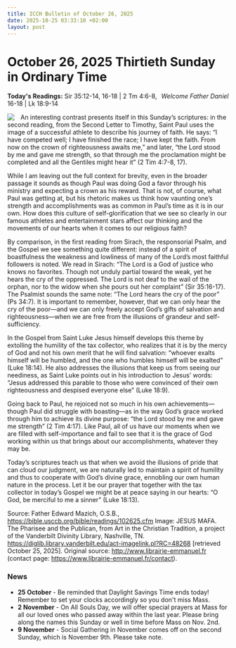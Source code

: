 ```yaml
---
title: ICCH Bulletin of October 26, 2025
date: 2025-10-25 03:33:10 +02:00
layout: post
---
```


# October 26, 2025 Thirtieth Sunday in Ordinary Time
<span style="float: right"><em>Welcome Father Daniel</em></span>
**Today's Readings:** Sir 35:12-14, 16-18 | 2 Tm 4:6-8, 16-18 | Lk 18:9-14


<img style="float: left; margin-right: 1em;" src="https://diglib.library.vanderbilt.edu/cdri/jpeg/Mafa004.jpg">

An interesting contrast presents itself in this Sunday’s scriptures:  in the second reading, from the Second Letter to Timothy, Saint Paul uses the image of a successful athlete to describe his journey of faith. He says: “I have competed well; I have finished the race; I have kept the faith. From now on the crown of righteousness awaits me,” and later, “the Lord stood by me and gave me strength, so that through me the proclamation might be completed and all the Gentiles might hear it” (2 Tim 4:7-8, 17).

While I am leaving out the full context for brevity, even in the broader passage it sounds as though Paul was doing God a favor through his ministry and expecting a crown as his reward.  That is not, of course, what Paul was getting at, but his rhetoric makes us think how vaunting one’s strength and accomplishments was as common in Paul’s time as it is in our own.  How does this culture of self-glorification that we see so clearly in our famous athletes and entertainment stars affect our thinking and the movements of our hearts when it comes to our religious faith?

By comparison, in the first reading from Sirach, the responsorial Psalm, and the Gospel we see something quite different: instead of a spirit of boastfulness the weakness and lowliness of many of the Lord’s most faithful followers is noted. We read in Sirach: “The Lord is a God of justice who knows no favorites.  Though not unduly partial toward the weak, yet he hears the cry of the oppressed. The Lord is not deaf to the wail of the orphan, nor to the widow when she pours out her complaint” (Sir 35:16-17). The Psalmist sounds the same note: “The Lord hears the cry of the poor” (Ps 34:7).  It is important to remember, however, that we can only hear the cry of the poor—and we can only freely accept God’s gifts of salvation and righteousness—when we are free from the illusions of grandeur and self-sufficiency.

In the Gospel from Saint Luke Jesus himself develops this theme by extolling the humility of the tax collector, who realizes that it is by the mercy of God and not his own merit that he will find salvation: “whoever exalts himself will be humbled, and the one who humbles himself will be exalted” (Luke 18:14). He also addresses the illusions that keep us from seeing our neediness, as Saint Luke points out in his introduction to Jesus’ words: “Jesus addressed this parable to those who were convinced of their own righteousness and despised everyone else” (Luke 18:9).

Going back to Paul, he rejoiced not so much in his own achievements—though Paul did struggle with boasting—as in the way God’s grace worked through him to achieve its divine purpose: “the Lord stood by me and gave me strength” (2 Tim 4:17).  Like Paul, all of us have our moments when we are filled with self-importance and fail to see that it is the grace of God working within us that brings about our accomplishments, whatever they may be.

Today’s scriptures teach us that when we avoid the illusions of pride that can cloud our judgment, we are naturally led to maintain a spirit of humility and thus to cooperate with God’s divine grace, ennobling our own human nature in the process. Let it be our prayer that together with the tax collector in today’s Gospel we might be at peace saying in our hearts: “O God, be merciful to me a sinner” (Luke 18:13).

Source: Father Edward Mazich, O.S.B., https://bible.usccb.org/bible/readings/102625.cfm
Image: JESUS MAFA. The Pharisee and the Publican, from Art in the Christian Tradition, a project of the Vanderbilt Divinity Library, Nashville, TN. https://diglib.library.vanderbilt.edu/act-imagelink.pl?RC=48268 [retrieved October 25, 2025]. Original source: http://www.librairie-emmanuel.fr (contact page: https://www.librairie-emmanuel.fr/contact).

### News 

* **25 October** - Be reminded that Daylight Savings Time ends today! Remember to set your clocks accordingly so you don't miss Mass.
* **2 November** - On All Souls Day, we will offer special prayers at Mass for all our loved ones who passed away within the last year. Please bring along the names this Sunday or well in time before Mass on Nov. 2nd.
* **9 November** - Social Gathering in November comes off on the second Sunday, which is November 9th. Please take note.

